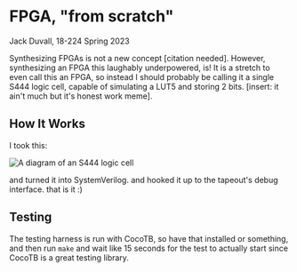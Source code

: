 # FPGA, "from scratch"

Jack Duvall, 18-224 Spring 2023

Synthesizing FPGAs is not a new concept [citation needed]. However,
synthesizing an FPGA this laughably underpowered, is! It is a stretch to even
call this an FPGA, so instead I should probably be calling it a single S444
logic cell, capable of simulating a LUT5 and storing 2 bits. [insert: it ain't
much but it's honest work meme].

## How It Works

I took this:

![A diagram of an S444 logic cell](https://assets.chaos.social/media_attachments/files/110/026/931/020/246/360/original/2f1ade7ba8151455.png)

and turned it into SystemVerilog. and hooked it up to the tapeout's debug
interface. that is it :)

## Testing

The testing harness is run with CocoTB, so have that installed or something,
and then run `make` and wait like 15 seconds for the test to actually start
since CocoTB is a great testing library.
